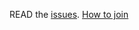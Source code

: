 READ the [issues](https://github.com/SpiritSaint/JobOffers/issues). [How to join](https://github.com/SpiritSaint/JobOffers/blob/main/HOWTOJOIN.md)

